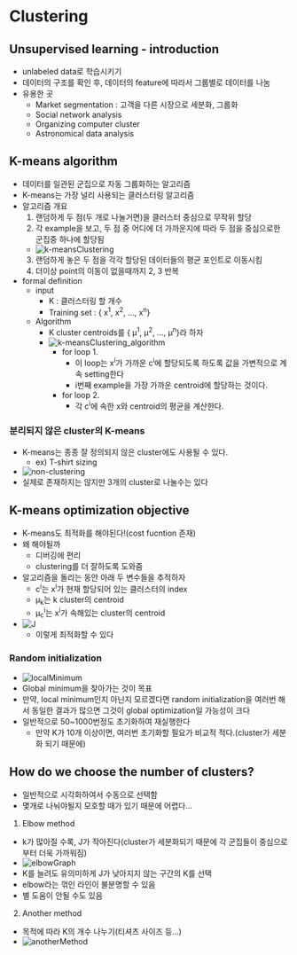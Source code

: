 # Clustering
## Unsupervised learning - introduction
- unlabeled data로 학습시키기
- 데이터의 구조를 확인 후, 데이터의 feature에 따라서 그룹별로 데이터를 나눔
- 유용한 곳
    - Market segmentation : 고객을 다른 시장으로 세분화, 그룹화
    - Social network analysis
    - Organizing computer cluster
    - Astronomical data analysis
## K-means algorithm
- 데이터를 일관된 군집으로 자동 그룹화하는 알고리즘
- K-means는 가장 널리 사용되는 클러스터링 알고리즘
- 알고리즘 개요
    1. 랜덤하게 두 점(두 개로 나눌거면)을 클러스터 중심으로 무작위 할당
    2. 각 example을 보고, 두 점 중 어디에 더 가까운지에 따라 두 점을 중심으로한 군집중 하나에 할당됨
    - ![k-meansClustering](http://www.holehouse.org/mlclass/13_Clustering_files/Image%20[1].png)
    3. 랜덤하게 놓은 두 점을 각각 할당된 데이터들의 평균 포인트로 이동시킴
    4. 더이상 point의 이동이 없을때까지 2, 3 반복
- formal definition
    - input
        - K : 클러스터링 할 개수
        - Training set : { x<sup>1</sup>, x<sup>2</sup>, ..., x<sup>n</sup>}
    - Algorithm
        - K cluster centroids를 { &mu;<sup>1</sup>, &mu;<sup>2</sup>, ..., &mu;<sup>n</sup>}라 하자
        - ![k-meansClustering_algorithm](http://www.holehouse.org/mlclass/13_Clustering_files/Image%20[3].png)
            - for loop 1.
                - 이 loop는 x<sup>i</sup>가 가까운 c<sup>i</sup>에  할당되도록 하도록 값을 가변적으로 계속 setting한다
                - i번째 example을 가장 가까운 centroid에 할당하는 것이다.
            - for loop 2.
                - 각 c<sup>i</sup>에 속한 x와 centroid의 평균을 계산한다.
### 분리되지 않은 cluster의 K-means
- K-means는 종종 잘 정의되지 않은 cluster에도 사용될 수 있다.
    - ex) T-shirt sizing
- ![non-clustering](http://www.holehouse.org/mlclass/13_Clustering_files/Image%20[6].png)
- 실제로 존재하지는 않지만 3개의 cluster로 나눌수는 있다

## K-means optimization objective
- K-means도 최적화를 해야된다!(cost fucntion 존재)
- 왜 해야될까
    - 디버깅에 편리
    - clustering를 더 잘하도록 도와줌
- 알고리즘을 돌리는 동안 아래 두 변수들을 추적하자
    - c<sup>i</sup>는 x<sup>i</sup>가 현재 할당되어 있는 클러스터의 index
    - &mu;<sub>k</sub>는 k cluster의 centroid
    - &mu;<sub>c</sub><sup>i</sup>는 x<sup>i</sup>가 속해있는 cluster의 centroid
- ![J](http://www.holehouse.org/mlclass/13_Clustering_files/Image%20[7].png)
    - 이렇게 최적화할 수 있다
### Random initialization
- ![localMinimum](http://www.holehouse.org/mlclass/13_Clustering_files/Image%20[10].png)
- Global minimum을 찾아가는 것이 목표
- 만약, local minimum인지 아닌지 모르겠다면 random initialization을 여러번 해서 동일한 결과가 많으면 그것이 global optimization일 가능성이 크다
- 일반적으로 50~1000번정도 초기화하여 재실행한다
    - 만약 K가 10개 이상이면, 여러번 초기화할 필요가 비교적 적다.(cluster가 세분화 되기 때문에)
## How do we choose the number of clusters?
- 일반적으로 시각화하여서 수동으로 선택함
- 몇개로 나눠야될지 모호할 때가 있기 때문에 어렵다...
1. Elbow method
- k가 많아질 수록, J가 작아진다(cluster가 세분화되기 때문에 각 군집들이 중심으로부터 더욱 가까워짐)
- ![elbowGraph](http://www.holehouse.org/mlclass/13_Clustering_files/Image%20[12].png)
- K를 늘려도 유의미하게 J가 낮아지지 않는 구간의 K를 선택
- elbow라는 꺾인 라인이 불분명할 수 있음
- 별 도움이 안될 수도 있음
2. Another method
- 목적에 따라 K의 개수 나누기(티셔츠 사이즈 등...)
- ![anotherMethod](http://www.holehouse.org/mlclass/13_Clustering_files/Image%20[13].png)